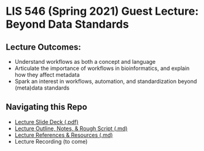 # LIS 546 (Spring 2021) Guest Lecture: Beyond Data Standards

## Lecture Outcomes:
- Understand workflows as both a concept and language
- Articulate the importance of workflows in bioinformatics, and explain how they affect metadata
- Spark an interest in workflows, automation, and standardization beyond (meta)data standards

## Navigating this Repo
- [Lecture Slide Deck (.pdf)](https://github.com/kthrog/LIS-546-guest-lecture/blob/main/files/LIS-546-beyondDataStandards-guest-lecture-SLIDES.pdf)
- [Lecture Outline, Notes, & Rough Script (.md)](https://github.com/kthrog/LIS-546-guest-lecture/blob/main/files/outline.md)
- [Lecture References & Resources (.md)](https://github.com/kthrog/LIS-546-guest-lecture/blob/main/files/resources.md)
- Lecture Recording (to come)
